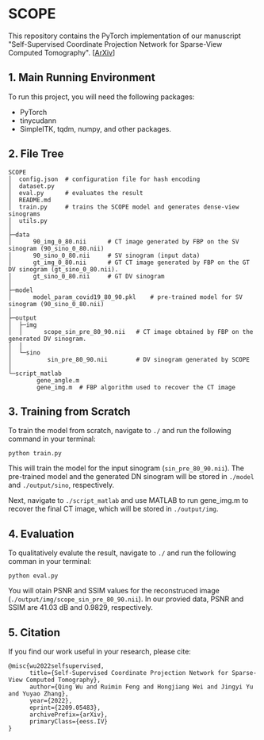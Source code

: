# SCOPE

This repository contains the PyTorch implementation of our manuscript "Self-Supervised Coordinate Projection Network for Sparse-View Computed Tomography". [[ArXiv](https://arxiv.org/abs/2209.05483)]

## 1.  Main Running Environment

To run this project, you will need the following packages:
- PyTorch
- tinycudann
- SimpleITK, tqdm, numpy, and other packages.

## 2. File Tree

```text
SCOPE
│  config.json	# configuration file for hash encoding
│  dataset.py
│  eval.py		# evaluates the result
│  README.md
│  train.py		# trains the SCOPE model and generates dense-view sinograms
│  utils.py
│
├─data
│      90_img_0_80.nii		# CT image generated by FBP on the SV sinogram (90_sino_0_80.nii)
│      90_sino_0_80.nii		# SV sinogram (input data)
│      gt_img_0_80.nii		# GT CT image generated by FBP on the GT DV sinogram (gt_sino_0_80.nii).
│      gt_sino_0_80.nii		# GT DV sinogram
│
├─model
│      model_param_covid19_80_90.pkl	# pre-trained model for SV sinogram (90_sino_0_80.nii)
│
├─output
│  ├─img
│  │      scope_sin_pre_80_90.nii	# CT image obtained by FBP on the generated DV sinogram.
│  │
│  └─sino
│          sin_pre_80_90.nii		# DV sinogram generated by SCOPE
│
└─script_matlab
        gene_angle.m
        gene_img.m	# FBP algorithm used to recover the CT image
```

## 3. Training from Scratch

To train the model from scratch, navigate to `./` and run the following command in your terminal:
```shell
python train.py
```
This will train the model for the input sinogram (`sin_pre_80_90.nii`). The pre-trained model and the generated DN sinogram will be stored in `./model` and `./output/sino`, respectively. 

Next, navigate to `./script_matlab` and use MATLAB to run gene_img.m to recover the final CT image, which will be stored in `./output/img`.

## 4. Evaluation

To qualitatively evalute the result, navigate to `./` and run the following comman in your terminal:
```shell
python eval.py
```
You will otain PSNR and SSIM values for the reconstruced image (`./output/img/scope_sin_pre_80_90.nii`). In our provied data, PSNR and SSIM are 41.03 dB and 0.9829, respectively.

## 5. Citation

If you find our work useful in your research, please cite:

```
@misc{wu2022selfsupervised,
      title={Self-Supervised Coordinate Projection Network for Sparse-View Computed Tomography}, 
      author={Qing Wu and Ruimin Feng and Hongjiang Wei and Jingyi Yu and Yuyao Zhang},
      year={2022},
      eprint={2209.05483},
      archivePrefix={arXiv},
      primaryClass={eess.IV}
}
```
